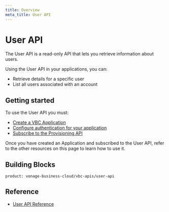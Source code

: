 ```yaml
---
title: Overview
meta_title: User API
---
```

# User API

The User API is a read-only API that lets you retrieve information about users.

Using the User API in your applications, you can:

* Retrieve details for a specific user
* List all users associated with an account

## Getting started

To use the User API you must:

* [Create a VBC Application](/vonage-business-cloud/vbc-apis/getting-started/create-application)
* [Configure authentication for your application](/vonage-business-cloud/vbc-apis/getting-started/authentication)
* [Subscribe to the Provisioning API](/vonage-business-cloud/vbc-apis/getting-started/subscribe-api)

Once you have created an Application and subscribed to the User API, refer to the other resources on this page to learn how to use it.


## Building Blocks

```building_block_list
product: vonage-business-cloud/vbc-apis/user-api
```

## Reference

* [User API Reference](/api/vonage-business-cloud/user)
